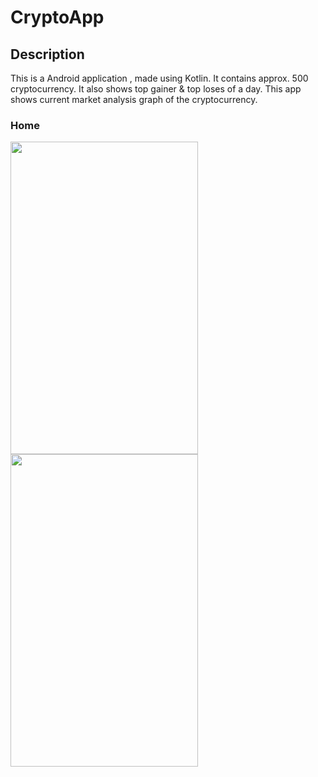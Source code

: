 # CryptoApp
## Description
This is a Android application , made using Kotlin. It contains approx. 500 cryptocurrency. It also shows top gainer & top loses of a day.
This app shows current market analysis graph of the cryptocurrency. 
### Home 
<img src="https://user-images.githubusercontent.com/114559538/230426837-f4066948-198f-4f6b-9671-a665bf310b9a.jpg" width="300" height="500"> <img src="https://user-images.githubusercontent.com/114559538/230427156-a0d19eeb-d862-4174-9e80-6f6493419cbc.jpg" width="300" height="500">

